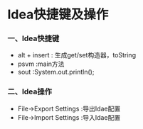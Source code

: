 # Idea快捷键及操作

### 一、Idea快捷键
* alt + insert : 生成get/set构造器，toString
* psvm :main方法
* sout :System.out.println();



### 二、Idea操作

* File->Export Settings :导出Idae配置
* File->Import Settings :导入Idae配置
